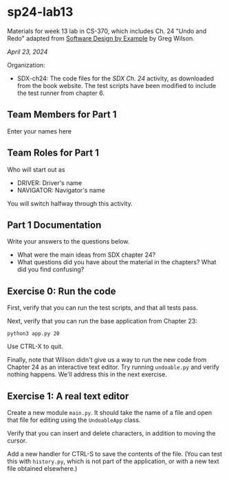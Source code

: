 # sp24-lab13
Materials for week 13 lab in CS-370, which includes Ch. 24 "Undo and Redo" adapted from [Software Design by Example](https://third-bit.com/sdxpy/) by Greg Wilson.

_April 23, 2024_

Organization:
* SDX-ch24: The code files for the _SDX Ch. 24_ activity, as downloaded from the book website. The test scripts have been modified to include the test runner from chapter 6.

## Team Members for Part 1
Enter your names here

## Team Roles for Part 1
Who will start out as
* DRIVER: Driver's name
* NAVIGATOR: Navigator's name

You will switch halfway through this activity.

## Part 1 Documentation

Write your answers to the questions below.

* What were the main ideas from SDX chapter 24?
* What questions did you have about the material in the chapters? What did you find confusing?

## Exercise 0: Run the code

First, verify that you can run the test scripts, and that all tests pass.

Next, verify that you can run the base application from Chapter 23:

    python3 app.py 20

Use CTRL-X to quit.

Finally, note that Wilson didn't give us a way to run the new code from Chapter 24 as an interactive text editor.
Try running `undoable.py` and verify nothing happens.
We'll address this in the next exercise.

## Exercise 1: A real text editor

Create a new module `main.py`.  It should take the name of a file and open that file for editing using the `UndoableApp` class.

Verify that you can insert and delete characters, in addition to moving the cursor.

Add a new handler for CTRL-S to save the contents of the file. 
(You can test this with `history.py`, which is not part of the application, or with a new text file obtained elsewhere.)
